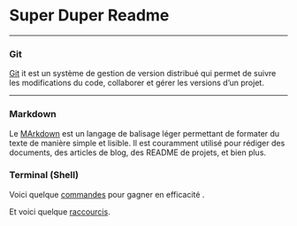 # Super Duper Readme
 
---

### Git 

[Git](https://git-scm.com/book/fr/v2/D%C3%A9marrage-rapide-Rudiments-de-Git?utm_source=chatgpt.com) it est un système de gestion de version distribué qui permet de suivre les modifications du code, collaborer et gérer les versions d’un projet.

---

### Markdown

Le [MArkdown](https://www.ionos.fr/digitalguide/sites-internet/developpement-web/markdown/?utm_source=chatgpt.com) est un langage de balisage léger permettant de formater du texte de manière simple et lisible. Il est couramment utilisé pour rédiger des documents, des articles de blog, des README de projets, et bien plus.



### Terminal (Shell)

Voici quelque [commandes](https://www.lemagit.fr/conseil/Les-83-commandes-Linux-a-connaitre?utm_source=chatgpt.com) pour gagner en efficacité .

Et voici quelque [raccourcis](https://www.malekal.com/raccourcis-terminal-linux/).